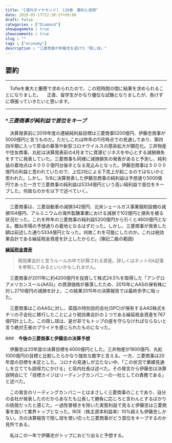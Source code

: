 ```yaml
---
title: "[週刊ダイヤモンド]　126巻　要約と感想"
date: 2020-05-17T12:30:37+09:00
draft: False
categories : ["Diamond"]
showpagemeta : true
showcomments : true
slug : ""
tags : ["economy"]
description : "三菱商事が伊藤忠を退けた「隠し球」"
---
```


## **要約**

***

　Tofleを東大と慶應で求められたので、この短時間の間に結果を求められることになりました。
　正直、留学生がかなり優位な試験となりましたが、負けずに頑張っていきたいと思います。

***

### **三菱商事が純利益で首位をキープ*

　決算発表前に2019年度の連結純利益目標は三菱商事5200億円、伊藤忠商事が5000億円と言うものだ。ただしこれは昨年の11月時点での見通しであり、第四四半期に入って原油の暴落や新型コロナウイルスの感染拡大が顕在化。三井物産や住友商事、丸紅は決算発表前の4月までに資源ビジネスを中心とする減損損失をすでに発表していた。三菱商事も同様に減損損失の発表があると予測し、純利益の着地点は４０００億円台後半となる見込みとなった。伊藤忠商事は５０００億円の利益と思われていたので、上位2社による下克上が起こるのではないかと思われた。しかし、5/8に決算発表した伊藤忠商事の純利益は予想通り5000億円であった一方で三菱商事の純利益は5334億円という高い純利益で首位をキープした。何故なのかを以下で述べていく。

***

　三菱商事は、三菱自動車の減損342億円、北米シェールガス事業掘削設備の減損104億円、アルミニウムの海外製錬事業における減損で102億円と損失を被る状況だった。これを昨年の三菱商事の純利益5200億円から引くと4600億円となる。概ね市場の予想通りの着地となるはずだった。しかし、三菱商事が発表した額は前述した通り5334億円となった。何故これを可能にしたのか。これは税効果会計である繰延税金資産を計上したからだ。(簿記二級の範囲)

**[繰延税金資産](https://advisors-freee.jp/article/category/cat-big-05/cat-small-14/8807/)**

> 税効果会計と言うルールの中で計算される資産。詳しくはネットのk記事を参照してみるといいかもしれません。

　三菱商事が2011年に約4200億円を投資して株式24.5%を取得した「アングロアメリカンスール(AAS)」の資源価格が暴落したため、2015年にAASの保有株に対し2710億円の減損を計上、この結果2015年の決算報告では最終赤字に陥った。

　三菱商事はこのAASに対し、英国の特別目的会社(SPC)が保有するAAS株式をチリの子会社に移行したことにより税効果会計の１つである繰延税金資産を767億円計上した。この隠し球は、是が非でもトップの座を守らなければならないと言う絶対王者のプライドを感じられたものになった。


###　**今後の三菱商事と伊藤忠の決算予想**

　伊藤忠は20年度の決算目標を4000億円とした。三井物産が1800億円、丸紅1000億円の目標と比較したらかなり強気な数字と言える。一方、三菱商事は20年度の目標を未定とした。コロナの見通しが立たない中、「この状況で業績見通しを立てても説得力にかける」と垣内社長は述べた。その発言から伊藤忠は決算説明会にて「目標カイジはリーディングカンパニーの一社としての責務である」と述べた。

　この発言のリーディングカンパニーとはまさしく三菱商事のことであり、自分の会社が発表したのだからあなたも公表して勝負に応じろと言わんとするばかりの挑発だったと感じた。一過性曽根きを除いた実態利益で見ると伊藤忠は三菱商事を抜いて業界トップとなった。ROE（株主資本利益率）10%超えも伊藤忠しかない。次の決算報告で隠し球を使い切った三菱商事がどう首位をキープするのか見所である。

　私はこの一年で伊藤忠がトップにおどり出ると予想する。